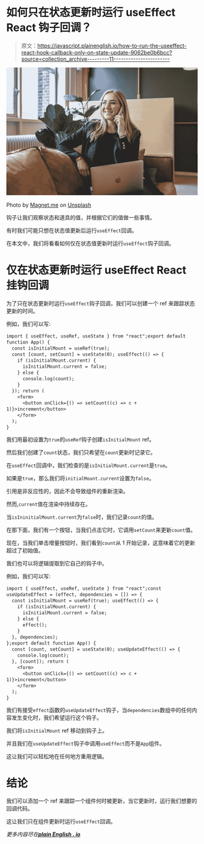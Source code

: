 # 如何只在状态更新时运行 useEffect React 钩子回调？

> 原文：<https://javascript.plainenglish.io/how-to-run-the-useeffect-react-hook-callback-only-on-state-update-9062be0b6bcc?source=collection_archive---------11----------------------->

![](img/a479d761d5d2825ef480dfc7a126ce85.png)

Photo by [Magnet.me](https://unsplash.com/@magnetme?utm_source=medium&utm_medium=referral) on [Unsplash](https://unsplash.com?utm_source=medium&utm_medium=referral)

钩子让我们观察状态和道具的值，并根据它们的值做一些事情。

有时我们可能只想在状态值更新后运行`useEffect`回调。

在本文中，我们将看看如何仅在状态值更新时运行`useEffect`钩子回调。

# 仅在状态更新时运行 useEffect React 挂钩回调

为了只在状态更新时运行`useEffect`钩子回调，我们可以创建一个 ref 来跟踪状态更新的时间。

例如，我们可以写:

```
import { useEffect, useRef, useState } from "react";export default function App() {
  const isInitialMount = useRef(true);
  const [count, setCount] = useState(0); useEffect(() => {
    if (isInitialMount.current) {
      isInitialMount.current = false;
    } else {
      console.log(count);
    }
  }); return (
    <form>
      <button onClick={() => setCount((c) => c + 1)}>increment</button>
    </form>
  );
}
```

我们用最初设置为`true`的`useRef`钩子创建`isInitialMount` ref。

然后我们创建了`count`状态，我们只希望在`count`更新时记录它。

在`useEffect`回调中，我们检查的是`isInitialMount.current`是`true`。

如果是`true`，那么我们将`initialMount.current`设置为`false`。

引用是非反应性的，因此不会导致组件的重新渲染。

然而,`current`值在渲染中持续存在。

当`isIninitialMount.current`为`false`时，我们记录`count`的值。

在那下面，我们有一个按钮，当我们点击它时，它调用`setCount`来更新`count`值。

现在，当我们单击增量按钮时，我们看到`count`从 1 开始记录，这意味着它的更新超过了初始值。

我们也可以将逻辑提取到它自己的钩子中。

例如，我们可以写:

```
import { useEffect, useRef, useState } from "react";const useUpdateEffect = (effect, dependencies = []) => {
  const isInitialMount = useRef(true); useEffect(() => {
    if (isInitialMount.current) {
      isInitialMount.current = false;
    } else {
      effect();
    }
  }, dependencies);
};export default function App() {
  const [count, setCount] = useState(0); useUpdateEffect(() => {
    console.log(count);
  }, [count]); return (
    <form>
      <button onClick={() => setCount((c) => c + 1)}>increment</button>
    </form>
  );
}
```

我们有接受`effect`函数的`useUpdateEffect`钩子，当`dependencies`数组中的任何内容发生变化时，我们希望运行这个钩子。

我们将`isInitialMount` ref 移动到钩子上。

并且我们在`useUpdateEffect`钩子中调用`useEffect`而不是`App`组件。

这让我们可以轻松地在任何地方重用逻辑。

# 结论

我们可以添加一个 ref 来跟踪一个组件何时被更新，当它更新时，运行我们想要的回调代码。

这让我们只在组件更新时运行`useEffect`回调。

*更多内容尽在*[***plain English . io***](https://plainenglish.io/)